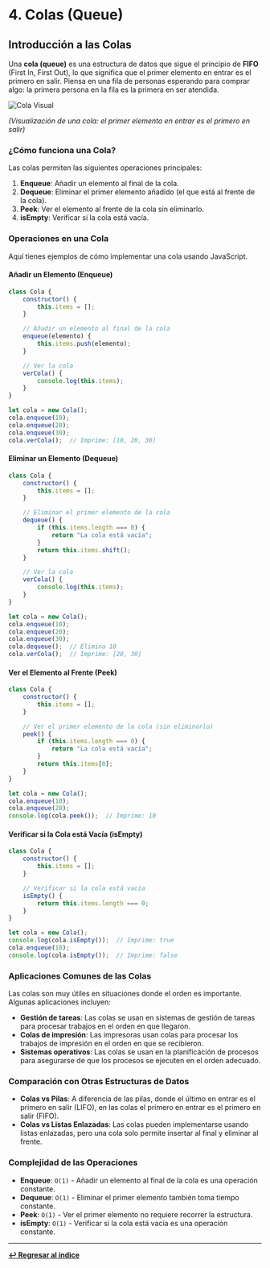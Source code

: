
# 4. Colas (Queue)

## Introducción a las Colas

Una **cola (queue)** es una estructura de datos que sigue el principio de **FIFO** (First In, First Out), lo que significa que el primer elemento en entrar es el primero en salir. Piensa en una fila de personas esperando para comprar algo: la primera persona en la fila es la primera en ser atendida.

![Cola Visual](https://upload.wikimedia.org/wikipedia/commons/thumb/5/52/Data_Queue.svg/330px-Data_Queue.svg.png)

*(Visualización de una cola: el primer elemento en entrar es el primero en salir)*

### ¿Cómo funciona una Cola?

Las colas permiten las siguientes operaciones principales:

1. **Enqueue**: Añadir un elemento al final de la cola.
2. **Dequeue**: Eliminar el primer elemento añadido (el que está al frente de la cola).
3. **Peek**: Ver el elemento al frente de la cola sin eliminarlo.
4. **isEmpty**: Verificar si la cola está vacía.

### Operaciones en una Cola

Aquí tienes ejemplos de cómo implementar una cola usando JavaScript.

#### Añadir un Elemento (Enqueue)

```javascript
class Cola {
    constructor() {
        this.items = [];
    }

    // Añadir un elemento al final de la cola
    enqueue(elemento) {
        this.items.push(elemento);
    }

    // Ver la cola
    verCola() {
        console.log(this.items);
    }
}

let cola = new Cola();
cola.enqueue(10);
cola.enqueue(20);
cola.enqueue(30);
cola.verCola();  // Imprime: [10, 20, 30]
```

#### Eliminar un Elemento (Dequeue)

```javascript
class Cola {
    constructor() {
        this.items = [];
    }

    // Eliminar el primer elemento de la cola
    dequeue() {
        if (this.items.length === 0) {
            return "La cola está vacía";
        }
        return this.items.shift();
    }

    // Ver la cola
    verCola() {
        console.log(this.items);
    }
}

let cola = new Cola();
cola.enqueue(10);
cola.enqueue(20);
cola.enqueue(30);
cola.dequeue();  // Elimina 10
cola.verCola();  // Imprime: [20, 30]
```

#### Ver el Elemento al Frente (Peek)

```javascript
class Cola {
    constructor() {
        this.items = [];
    }

    // Ver el primer elemento de la cola (sin eliminarlo)
    peek() {
        if (this.items.length === 0) {
            return "La cola está vacía";
        }
        return this.items[0];
    }
}

let cola = new Cola();
cola.enqueue(10);
cola.enqueue(20);
console.log(cola.peek());  // Imprime: 10
```

#### Verificar si la Cola está Vacía (isEmpty)

```javascript
class Cola {
    constructor() {
        this.items = [];
    }

    // Verificar si la cola está vacía
    isEmpty() {
        return this.items.length === 0;
    }
}

let cola = new Cola();
console.log(cola.isEmpty());  // Imprime: true
cola.enqueue(10);
console.log(cola.isEmpty());  // Imprime: false
```

### Aplicaciones Comunes de las Colas

Las colas son muy útiles en situaciones donde el orden es importante. Algunas aplicaciones incluyen:

- **Gestión de tareas**: Las colas se usan en sistemas de gestión de tareas para procesar trabajos en el orden en que llegaron.
- **Colas de impresión**: Las impresoras usan colas para procesar los trabajos de impresión en el orden en que se recibieron.
- **Sistemas operativos**: Las colas se usan en la planificación de procesos para asegurarse de que los procesos se ejecuten en el orden adecuado.

### Comparación con Otras Estructuras de Datos

- **Colas vs Pilas**: A diferencia de las pilas, donde el último en entrar es el primero en salir (LIFO), en las colas el primero en entrar es el primero en salir (FIFO).
- **Colas vs Listas Enlazadas**: Las colas pueden implementarse usando listas enlazadas, pero una cola solo permite insertar al final y eliminar al frente.

### Complejidad de las Operaciones

- **Enqueue**: `O(1)` - Añadir un elemento al final de la cola es una operación constante.
- **Dequeue**: `O(1)` - Eliminar el primer elemento también toma tiempo constante.
- **Peek**: `O(1)` - Ver el primer elemento no requiere recorrer la estructura.
- **isEmpty**: `O(1)` - Verificar si la cola está vacía es una operación constante.

---

**[↩️ Regresar al índice](../README.md)**
